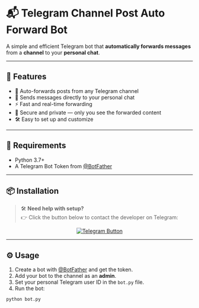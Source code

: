 # 📬 Telegram Channel Post Auto Forward Bot

A simple and efficient Telegram bot that **automatically forwards messages** from a **channel** to your **personal chat**.

---

## 🚀 Features

- 🔄 Auto-forwards posts from any Telegram channel
- 👤 Sends messages directly to your personal chat
- ⚡ Fast and real-time forwarding
- 🔐 Secure and private — only you see the forwarded content
- 🛠 Easy to set up and customize

---

## 🧰 Requirements

- Python 3.7+
- A Telegram Bot Token from [@BotFather](https://t.me/BotFather)

---

## 📦 Installation

> 🛠 **Need help with setup?**  
> 👉 Click the button below to contact the developer on Telegram:

<p align="center">
  <a href="https://t.me/raoxc" target="_blank">
    <img src="https://img.shields.io/badge/Message%20Me%20On-Telegram-blue?logo=telegram" alt="Telegram Button"/>
  </a>
</p>

---

## ⚙️ Usage

1. Create a bot with [@BotFather](https://t.me/BotFather) and get the token.
2. Add your bot to the channel as an **admin**.
3. Set your personal Telegram user ID in the `bot.py` file.
4. Run the bot:

```bash
python bot.py
